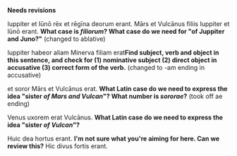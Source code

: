 **Needs revisions**

Iuppiter et Iūnō rēx et rēgīna deorum erant.
Mārs et Vulcānus filiis Iuppiter et Iūnō erant. **What case is *filiorum*?  What case do we need for "of Juppiter and Juno?"** (changed to ablative)

Iuppiter habeor aliam Minerva filiam erat**Find subject, verb and object in this sentence, and check for (1) nominative subject (2) direct object in accusative (3) correct form of the verb.**
 (changed to -am ending in accusative)


et soror Mārs et Vulcānus erat. **What Latin case do we need to express the idea "sister *of Mars and Vulcan*"?  What number is *sororae*?** (took off ae ending)

 Venus uxorem erat Vulcānus. **What Latin case do we need to express the idea "sister *of Vulcan*"?**

Huic dea hortus erant. **I'm not sure what you're aiming for here. Can we review this?**
Hic divus fortis erant.
